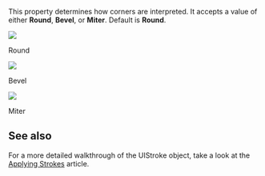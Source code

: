 This property determines how corners are interpreted. It accepts a value of either **Round**, **Bevel**, or **Miter**. Default is **Round**.

![](https://developer.roblox.com/assets/blt08417c7c81c4adb5/Outline-Corner-Round.png)

Round

![](https://developer.roblox.com/assets/blt7f4422322e7f0841/Outline-Corner-Bevel.png)

Bevel

![](https://developer.roblox.com/assets/blt4ab29c3097329c96/Outline-Corner-Miter.png)

Miter

See also
--------

For a more detailed walkthrough of the UIStroke object, take a look at the [Applying Strokes](../../../articles/applying-strokes) article.